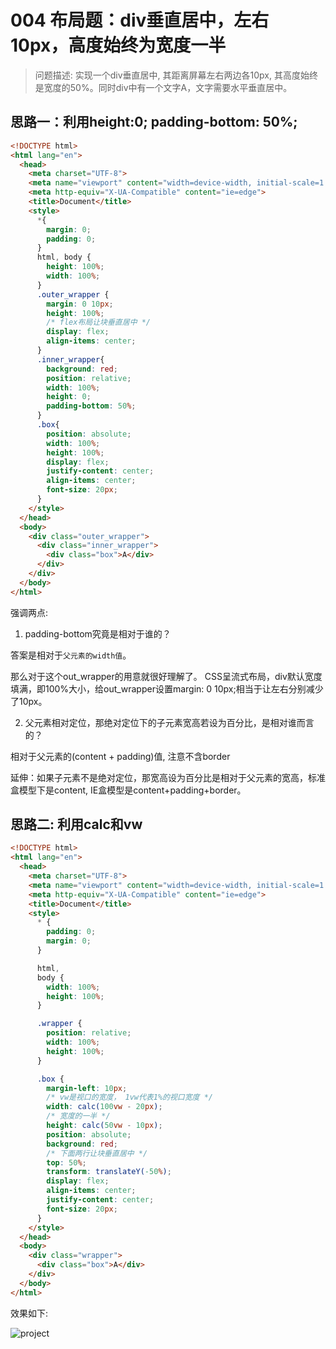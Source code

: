 # 004 布局题：div垂直居中，左右10px，高度始终为宽度一半

> 问题描述: 实现一个div垂直居中, 其距离屏幕左右两边各10px, 其高度始终是宽度的50%。同时div中有一个文字A，文字需要水平垂直居中。

## 思路一：利用height:0; padding-bottom: 50%;

```html
<!DOCTYPE html>
<html lang="en">
  <head>
    <meta charset="UTF-8">
    <meta name="viewport" content="width=device-width, initial-scale=1.0">
    <meta http-equiv="X-UA-Compatible" content="ie=edge">
    <title>Document</title>
    <style>
      *{
        margin: 0;
        padding: 0;
      }
      html, body {
        height: 100%;
        width: 100%;
      }
      .outer_wrapper {
        margin: 0 10px;
        height: 100%;
        /* flex布局让块垂直居中 */
        display: flex;
        align-items: center;
      }
      .inner_wrapper{
        background: red;
        position: relative;
        width: 100%;
        height: 0;
        padding-bottom: 50%;
      }
      .box{
        position: absolute;
        width: 100%;
        height: 100%;
        display: flex;
        justify-content: center;
        align-items: center;
        font-size: 20px;
      }
    </style>
  </head>
  <body>
    <div class="outer_wrapper">
      <div class="inner_wrapper">
        <div class="box">A</div>
      </div>
    </div>
  </body>
</html>
```

强调两点:

1. padding-bottom究竟是相对于谁的？

答案是相对于`父元素的width值`。

那么对于这个out_wrapper的用意就很好理解了。
CSS呈流式布局，div默认宽度填满，即100%大小，给out_wrapper设置margin: 0 10px;相当于让左右分别减少了10px。

2. 父元素相对定位，那绝对定位下的子元素宽高若设为百分比，是相对谁而言的？

相对于父元素的(content + padding)值, 注意不含border

延伸：如果子元素不是绝对定位，那宽高设为百分比是相对于父元素的宽高，标准盒模型下是content, IE盒模型是content+padding+border。

## 思路二: 利用calc和vw
```html
<!DOCTYPE html>
<html lang="en">
  <head>
    <meta charset="UTF-8">
    <meta name="viewport" content="width=device-width, initial-scale=1.0">
    <meta http-equiv="X-UA-Compatible" content="ie=edge">
    <title>Document</title>
    <style>
      * {
        padding: 0;
        margin: 0;
      }

      html,
      body {
        width: 100%;
        height: 100%;
      }

      .wrapper {
        position: relative;
        width: 100%;
        height: 100%;
      }

      .box {
        margin-left: 10px;
        /* vw是视口的宽度， 1vw代表1%的视口宽度 */
        width: calc(100vw - 20px);
        /* 宽度的一半 */
        height: calc(50vw - 10px);
        position: absolute;
        background: red;
        /* 下面两行让块垂直居中 */
        top: 50%;
        transform: translateY(-50%);
        display: flex;
        align-items: center;
        justify-content: center;
        font-size: 20px;
      }
    </style>
  </head>
  <body>
    <div class="wrapper">
      <div class="box">A</div>
    </div>
  </body>
</html>
```
效果如下:

<img :src="$withBase('/008/res.gif')" alt="project"></img>

